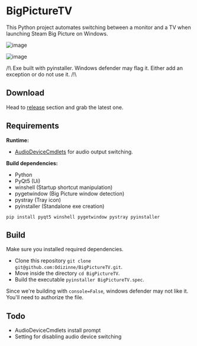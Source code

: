 # BigPictureTV

This Python project automates switching between a monitor and a TV when launching Steam Big Picture on Windows.

![image](https://github.com/Odizinne/bigpicturetv/assets/102679854/90c55be3-dbe8-4635-b655-0c831351e338)

![image](https://github.com/Odizinne/BigPictureTV/assets/102679854/384e1369-ce2f-4178-b2bf-023a8e7d709c)

/!\ Exe built with pyinstaller. Windows defender may flag it. Either add an exception or do not use it. /!\

## Download

Head to [release](https://github.com/Odizinne/BigPictureTV/releases) section and grab the latest one.

## Requirements

**Runtime:**
- [AudioDeviceCmdlets](https://github.com/frgnca/AudioDeviceCmdlets) for audio output switching.
 
**Build dependencies:**
- Python
- PyQt5 (Ui)
- winshell (Startup shortcut manipulation)
- pygetwindow (Big Picture window detection)
- pystray (Tray icon)
- pyinstaller (Standalone exe creation)

`pip install pyqt5 winshell pygetwindow pystray pyinstaller`

## Build

Make sure you installed required dependencies.<br/>

- Clone this repository `git clone git@github.com:Odizinne/BigPictureTV.git`.<br/>
- Move inside the directory `cd BigPictureTV`.<br/>
- Build the executable `pyinstaller BigPictureTV.spec`.

Since we're building with `console=False`, windows defender may not like it. You'll need to authorize the file.

## Todo

- AudioDeviceCmdlets install prompt
- Setting for disabling audio device switching
